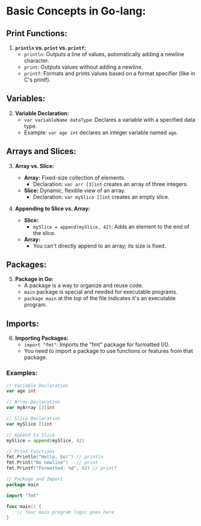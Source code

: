 # Basic Concepts in Go-lang:

## Print Functions:
1. **`println` vs. `print` vs. `printf`:**
   - `println`: Outputs a line of values, automatically adding a newline character.
   - `print`: Outputs values without adding a newline.
   - `printf`: Formats and prints values based on a format specifier (like in C's printf).

## Variables:
2. **Variable Declaration:**
   - `var variableName dataType`: Declares a variable with a specified data type.
   - Example: `var age int` declares an integer variable named `age`.

## Arrays and Slices:
3. **Array vs. Slice:**
   - **Array:** Fixed-size collection of elements.
     - Declaration: `var arr [3]int` creates an array of three integers.
   - **Slice:** Dynamic, flexible view of an array.
     - Declaration: `var mySlice []int` creates an empty slice.

4. **Appending to Slice vs. Array:**
   - **Slice:**
     - `mySlice = append(mySlice, 42)`: Adds an element to the end of the slice.
   - **Array:**
     - You can't directly append to an array; its size is fixed.

## Packages:
5. **Package in Go:**
   - A package is a way to organize and reuse code.
   - `main` package is special and needed for executable programs.
   - `package main` at the top of the file indicates it's an executable program.

## Imports:
6. **Importing Packages:**
   - `import "fmt"`: Imports the "fmt" package for formatted I/O.
   - You need to import a package to use functions or features from that package.

### Examples:

```go
// Variable Declaration
var age int

// Array Declaration
var myArray [3]int

// Slice Declaration
var mySlice []int

// Append to Slice
mySlice = append(mySlice, 42)

// Print Functions
fmt.Println("Hello, Go!") // println
fmt.Print("No newline")   // print
fmt.Printf("Formatted: %d", 42) // printf

// Package and Import
package main

import "fmt"

func main() {
    // Your main program logic goes here
}

